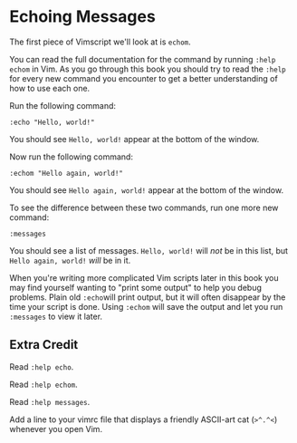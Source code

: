 Echoing Messages
================

The first piece of Vimscript we'll look at is `echom`.

You can read the full documentation for the command by running `:help echom` in Vim.
As you go through this book you should try to read the `:help` for every new command
you encounter to get a better understanding of how to use each one.

Run the following command:

    :echo "Hello, world!"

You should see `Hello, world!` appear at the bottom of the window.

Now run the following command:

    :echom "Hello again, world!"

You should see `Hello again, world!` appear at the bottom of the window.

To see the difference between these two commands, run one more new command:

    :messages

You should see a list of messages.  `Hello, world!` will *not* be in this list, but
`Hello again, world!` *will* be in it.

When you're writing more complicated Vim scripts later in this book you may find
yourself wanting to "print some output" to help you debug problems.  Plain old
`:echo`will print output, but it will often disappear by the time your script is
done.  Using `:echom` will save the output and let you run `:messages` to view it
later.

Extra Credit
------------

Read `:help echo`.

Read `:help echom`.

Read `:help messages`.

Add a line to your vimrc file that displays a friendly ASCII-art cat (`>^.^<`)
whenever you open Vim.
